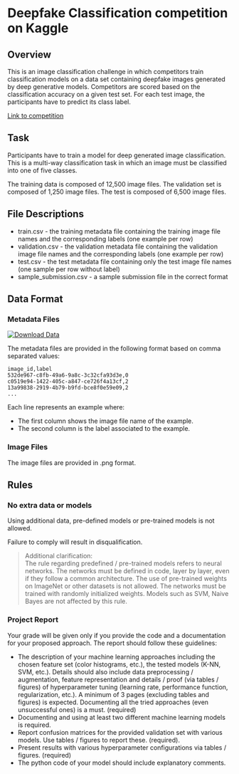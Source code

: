 # Deepfake Classification competition on Kaggle

## Overview
This is an image classification challenge in which competitors train classification models on a data set containing deepfake images generated by deep generative models. Competitors are scored based on the classification accuracy on a given test set. For each test image, the participants have to predict its class label.

[Link to competition](#https://www.kaggle.com/t/f7dbf445f2ec4b56ad5d7082f04f630c)

## Task
Participants have to train a model for deep generated image classification. This is a multi-way classification task in which an image must be classified into one of five classes.

The training data is composed of 12,500 image files. The validation set is composed of 1,250 image files. The test is composed of 6,500 image files.

## File Descriptions
- train.csv - the training metadata file containing the training image file names and the corresponding labels (one example per row)
- validation.csv - the validation metadata file containing the validation image file names and the corresponding labels (one example per row)
- test.csv - the test metadata file containing only the test image file names (one sample per row without label)
- sample_submission.csv - a sample submission file in the correct format

## Data Format

### Metadata Files

[![Download Data](https://img.shields.io/badge/Download-Data-blue?style=for-the-badge&logo=github)](https://github.com/mateiungureanu/Deepfake-Classification/releases/tag/v1.0)

The metadata files are provided in the following format based on comma separated values:

```
image_id,label
532de967-c8fb-49a6-9a8c-3c32cfa93d3e,0
c0519e94-1422-405c-a847-ce726f4a13cf,2
13a99838-2919-4b79-b9fd-bce8f0e59e09,2
...
```

Each line represents an example where:

- The first column shows the image file name of the example.
- The second column is the label associated to the example.

### Image Files
The image files are provided in .png format.



## Rules

### No extra data or models
Using additional data, pre-defined models or pre-trained models is not allowed.

Failure to comply will result in disqualification.

>Additional clarification:  
>The rule regarding predefined / pre-trained models refers to neural networks. The networks must be defined in code, layer by layer, even if they follow a common architecture. The use of pre-trained weights on ImageNet or other datasets is not allowed. The networks must be trained with randomly initialized weights. Models such as SVM, Naive Bayes are not affected by this rule.

### Project Report
Your grade will be given only if you provide the code and a documentation for your proposed approach. The report should follow these guidelines:

- The description of your machine learning approaches including the chosen feature set (color histograms, etc.), the tested models (K-NN, SVM, etc.). Details should also include data preprocessing / augmentation, feature representation and details / proof (via tables / figures) of hyperparameter tuning (learning rate, performance function, regularization, etc.). A minimum of 3 pages (excluding tables and figures) is expected. Documenting all the tried approaches (even unsuccessful ones) is a must. (required)
- Documenting and using at least two different machine learning models is required.
- Report confusion matrices for the provided validation set with various models. Use tables / figures to report these. (required).
- Present results with various hyperparameter configurations via tables / figures. (required)
- The python code of your model should include explanatory comments.